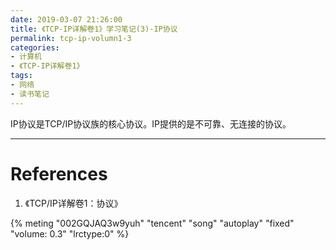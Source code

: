 ```yaml
---
date: 2019-03-07 21:26:00
title: 《TCP-IP详解卷1》学习笔记(3)-IP协议
permalink: tcp-ip-volumn1-3
categories:
- 计算机
- 《TCP-IP详解卷1》
tags:
- 网络
- 读书笔记
---
```


IP协议是TCP/IP协议族的核心协议。IP提供的是不可靠、无连接的协议。

<!--more-->



------

# References

1. 《TCP/IP详解卷1：协议》

<!--印地安老斑鸠-周杰伦-->
{% meting "002GQJAQ3w9yuh" "tencent" "song" "autoplay" "fixed" "volume: 0.3" "lrctype:0" %}

